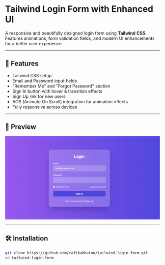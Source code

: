 # Tailwind Login Form with Enhanced UI

A responsive and beautifully designed login form using **Tailwind CSS**. Features animations, form validation fields, and modern UI enhancements for a better user experience.

---

## 🚀 Features

-  Tailwind CSS setup
-  Email and Password input fields
-  "Remember Me" and "Forgot Password" section
-  Sign In button with hover & transition effects
- Sign Up link for new users
- AOS (Animate On Scroll) integration for animation effects
-  Fully responsive across devices

---

## 📸 Preview

![Screenshot](./assets/form.png) <!-- You can replace this with actual file path later -->

---

## 🛠️ Installation

```bash
git clone https://github.com/rafikakhatun/tailwind-login-form.git
cd tailwind-login-form

